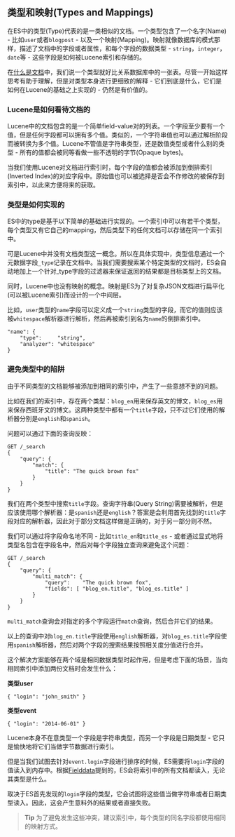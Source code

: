 ## 类型和映射(Types and Mappings) ##

在ES中的类型(Type)代表的是一类相似的文档。一个类型包含了一个名字(Name) - 比如`user`或者`blogpost` - 以及一个映射(Mapping)。映射就像数据库的模式那样，描述了文档中的字段或者属性，和每个字段的数据类型 - `string`，`integer`，`date`等 - 这些字段是如何被Lucene索引和存储的。 

在[什么是文档](http://www.elasticsearch.org/guide/en/elasticsearch/guide/current/document.html)中，我们说一个类型就好比关系数据库中的一张表。尽管一开始这样思考有助于理解，但是对类型本身进行更细致的解释 - 它们到底是什么，它们是如何在Lucene的基础之上实现的 - 仍然是有价值的。

### Lucene是如何看待文档的 ###

Lucene中的文档包含的是一个简单field-value对的列表。一个字段至少要有一个值，但是任何字段都可以拥有多个值。类似的，一个字符串值也可以通过解析阶段而被转换为多个值。Lucene不管值是字符串类型，还是数值类型或者什么别的类型 - 所有的值都会被同等看做一些不透明的字节(Opaque bytes)。

当我们使用Lucene对文档进行索引时，每个字段的值都会被添加到倒排索引(Inverted Index)的对应字段中。原始值也可以被选择是否会不作修改的被保存到索引中，以此来方便将来的获取。

### 类型是如何实现的 ###

ES中的type是基于以下简单的基础进行实现的。一个索引中可以有若干个类型，每个类型又有它自己的mapping，然后类型下的任何文档可以存储在同一个索引中。

可是Lucene中并没有文档类型这一概念。所以在具体实现中，类型信息通过一个元数据字段`_type`记录在文档中。当我们需要搜索某个特定类型的文档时，ES会自动地加上一个针对_type字段的过滤器来保证返回的结果都是目标类型上的文档。

同时，Lucene中也没有映射的概念。映射是ES为了对复杂JSON文档进行扁平化(可以被Lucene索引)而设计的一个中间层。

比如，`user`类型的`name`字段可以定义成一个`string`类型的字段，而它的值则应该被`whitespace`解析器进行解析，然后再被索引到名为`name`的倒排索引中。

```
"name": {
    "type":     "string",
    "analyzer": "whitespace"
}
```

### 避免类型中的陷阱 ###

由于不同类型的文档能够被添加到相同的索引中，产生了一些意想不到的问题。

比如在我们的索引中，存在两个类型：`blog_en`用来保存英文的博文，`blog_es`用来保存西班牙文的博文。这两种类型中都有一个`title`字段，只不过它们使用的解析器分别是`english`和`spanish`。

问题可以通过下面的查询反映：

```
GET /_search
{
    "query": {
        "match": {
            "title": "The quick brown fox"
        }
    }
}
```

我们在两个类型中搜索`title`字段。查询字符串(Query String)需要被解析，但是应该使用哪个解析器：是`spanish`还是`english`？答案是会利用首先找到的`title`字段对应的解析器，因此对于部分文档这样做是正确的，对于另一部分则不然。

我们可以通过将字段命名地不同 - 比如`title_en`和`title_es` - 或者通过显式地将类型名包含在字段名中，然后对每个字段独立查询来避免这个问题：


```
GET /_search
{
    "query": {
        "multi_match": { 
            "query":    "The quick brown fox",
            "fields": [ "blog_en.title", "blog_es.title" ]
        }
    }
}
```

`multi_match`查询会对指定的多个字段运行`match`查询，然后合并它们的结果。

以上的查询中对`blog_en.title`字段使用`english`解析器，对`blog_es.title`字段使用`spanish`解析器，然后对两个字段的搜索结果按照相关度分值进行合并。

这个解决方案能够在两个域是相同数据类型时起作用，但是考虑下面的场景，当向相同索引中添加两份文档时会发生什么：

**类型user**
```
{ "login": "john_smith" }
```

**类型event**

```
{ "login": "2014-06-01" }
```

Lucene本身不在意类型一个字段是字符串类型，而另一个字段是日期类型 - 它只是愉快地将它们当做字节数据进行索引。

但是当我们试图去针对`event.login`字段进行排序的时候，ES需要将`login`字段的值读入到内存中。根据[Fielddata](http://www.elasticsearch.org/guide/en/elasticsearch/guide/current/fielddata-intro.html)提到的，ES会将索引中的所有文档都读入，无论其类型是什么。

取决于ES首先发现的`login`字段的类型，它会试图将这些值当做字符串或者日期类型读入。因此，这会产生意料外的结果或者直接失败。

> **Tip**
> 为了避免发生这些冲突，建议索引中，每个类型的同名字段都使用相同的映射方式。









